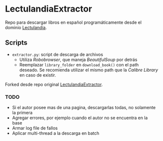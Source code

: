 # LectulandiaExtractor
Repo para descargar libros en español programáticamente desde el dominio [Lectulandia](https://ww3.lectulandia.com/).


## Scripts
- `extractor.py`: script de descarga de archivos
    - Utiliza *Robobrowser*, que maneja *BeautifulSoup* por detrás
    - Reemplazar `library_folder` en `download_book()` con el path deseado. Se recomienda utilizar el mismo path que la *Calibre Library* en caso de existir.

Forked desde repo original [LectulandiaExtractor](https://github.com/Sarrablo/LectulandiaExtractor).


### TODO
- Si el autor posee mas de una pagina, descargarlas todas, no solamente la primera
- Agregar errores, por ejemplo cuando el autor no se encuentra en la base
- Armar log file de fallos
- Aplicar multi-thread a la descarga en batch